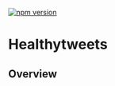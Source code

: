 [![npm version](https://badge.fury.io/js/node-request-context.svg)](http://badge.fury.io/js/node-request-context/)

# Healthytweets
## Overview


